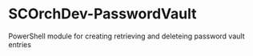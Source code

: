# SCOrchDev-PasswordVault
PowerShell module for creating retrieving and deleteing password vault entries

